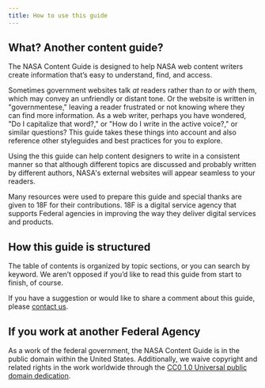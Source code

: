 ```yaml
---
title: How to use this guide
---
```


## What? Another content guide?  

The NASA Content Guide is designed to help NASA web content writers create information that’s easy to understand, find, and access. 

Sometimes government websites talk _at_ readers rather than _to_ or _with_ them, which may convey an unfriendly or distant tone. Or the website is written in "governmentese," leaving a reader frustrated or not knowing where they can find more information. 
As a web writer, perhaps you have wondered, "Do I capitalize that word?," or "How do I write in the active voice?," or similar questions? This guide takes these things into account and also reference other styleguides and best practices for you to explore.  

Using the this guide can help content designers to write in a consistent manner so that although different topics are discussed and probably written by different authors, NASA's external websites will appear seamless to your readers.

Many resources were used to prepare this guide and special thanks are given to 18F for their contributions. 18F is a digital service agency that supports Federal agencies in improving the way they deliver digital services and products.

## How this guide is structured 

The table of contents is organized by topic sections, or you can search by keyword. We aren’t opposed if you’d like to read this guide from start to finish, of course.

 If you have a suggestion or would like to share a comment about this guide, please [contact us](https://github.com/bruffridge/content-guide/issues/new).

## If you work at another Federal Agency 

As a work of the federal government, the NASA Content Guide is in the public domain within the United States. Additionally, we waive copyright and related rights in the work worldwide through the [CC0 1.0 Universal public domain dedication](https://creativecommons.org/publicdomain/zero/1.0/legalcode).


